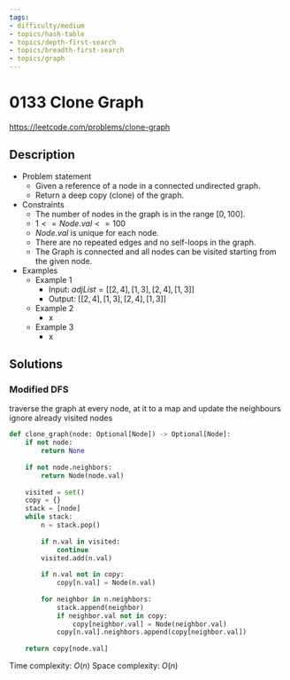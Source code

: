```yaml
---
tags:
- difficulty/medium
- topics/hash-table
- topics/depth-first-search
- topics/breadth-first-search
- topics/graph
---
```


# 0133 Clone Graph

<https://leetcode.com/problems/clone-graph>

## Description

- Problem statement
    - Given a reference of a node in a connected undirected graph.
    - Return a deep copy (clone) of the graph.
- Constraints
    - The number of nodes in the graph is in the range $[0, 100]$.
    - $1 <= Node.val <= 100$
    - $Node.val$ is unique for each node.
    - There are no repeated edges and no self-loops in the graph.
    - The Graph is connected and all nodes can be visited starting from the given node.
- Examples
    - Example 1
        - Input: $adjList = [[2,4],[1,3],[2,4],[1,3]]$
        - Output: $[[2,4],[1,3],[2,4],[1,3]]$
    - Example 2
        - x
    - Example 3
        - x

## Solutions

### Modified DFS

traverse the graph
at every node, at it to a map and update the neighbours
ignore already visited nodes

```python
def clone_graph(node: Optional[Node]) -> Optional[Node]:
    if not node:
        return None
        
    if not node.neighbors:
        return Node(node.val)
        
    visited = set()
    copy = {}
    stack = [node]
    while stack:
        n = stack.pop()
        
        if n.val in visited:
            continue
        visited.add(n.val)
        
        if n.val not in copy:
            copy[n.val] = Node(n.val)
            
        for neighbor in n.neighbors:
            stack.append(neighbor)
            if neighbor.val not in copy:
                copy[neighbor.val] = Node(neighbor.val)
            copy[n.val].neighbors.append(copy[neighbor.val])
            
    return copy[node.val]
```

Time complexity: $O(n)$
Space complexity: $O(n)$
